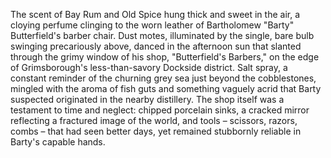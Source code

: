 The scent of Bay Rum and Old Spice hung thick and sweet in the air, a cloying perfume clinging to the worn leather of Bartholomew "Barty" Butterfield's barber chair.  Dust motes, illuminated by the single, bare bulb swinging precariously above, danced in the afternoon sun that slanted through the grimy window of his shop, "Butterfield's Barbers," on the edge of Grimsborough's less-than-savory Dockside district.  Salt spray, a constant reminder of the churning grey sea just beyond the cobblestones, mingled with the aroma of fish guts and something vaguely acrid that Barty suspected originated in the nearby distillery.  The shop itself was a testament to time and neglect: chipped porcelain sinks, a cracked mirror reflecting a fractured image of the world, and tools – scissors, razors, combs – that had seen better days, yet remained stubbornly reliable in Barty's capable hands.
